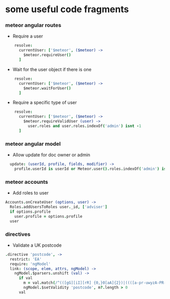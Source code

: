 # some useful code fragments
### meteor angular routes
* Require a user
```coffeescript
    resolve:
      currentUser: ['$meteor', ($meteor) ->
        $meteor.requireUser()
      ]
```
* Wait for the user object if there is one
```coffeescript
    resolve:
      currentUser: ['$meteor', ($meteor) ->
        $meteor.waitForUser()
      ]
```
* Require a specific type of user
```coffeescript
    resolve:
      currentUser: ['$meteor', ($meteor) ->
        $meteor.requireValidUser (user) ->
          user.roles and user.roles.indexOf('admin') isnt -1
      ]
```
### meteor angular model
* Allow update for doc owner or admin
```coffeescript
  update: (userId, profile, fields, modifier) ->
    profile.userId is userId or Meteor.user().roles.indexOf('admin') isnt -1
```
### meteor accounts
* Add roles to user
```coffeescript
Accounts.onCreateUser (options, user) ->
  Roles.addUsersToRoles user._id, ['adviser']
  if options.profile
    user.profile = options.profile
  user
```
### directives
* Validate a UK postcode
```coffeescript
.directive 'postcode', ->
  restrict: 'EA'
  require: 'ngModel'
  link: (scope, elem, attrs, ngModel) ->
    ngModel.$parsers.unshift (val) ->
      if val
        m = val.match(/^(([gG][iI][rR] {0,}0[aA]{2})|((([a-pr-uwyzA-PR-UWYZ][a-hk-yA-HK-Y]?[0-9][0-9]?)|(([a-pr-uwyzA-PR-UWYZ][0-9][a-hjkstuwA-HJKSTUW])|([a-pr-uwyzA-PR-UWYZ][a-hk-yA-HK-Y][0-9][abehmnprv-yABEHMNPRV-Y]))) {0,}[0-9][abd-hjlnp-uw-zABD-HJLNP-UW-Z]{2}))$/gi)
        ngModel.$setValidity 'postcode', m?.length > 0
      val
```
